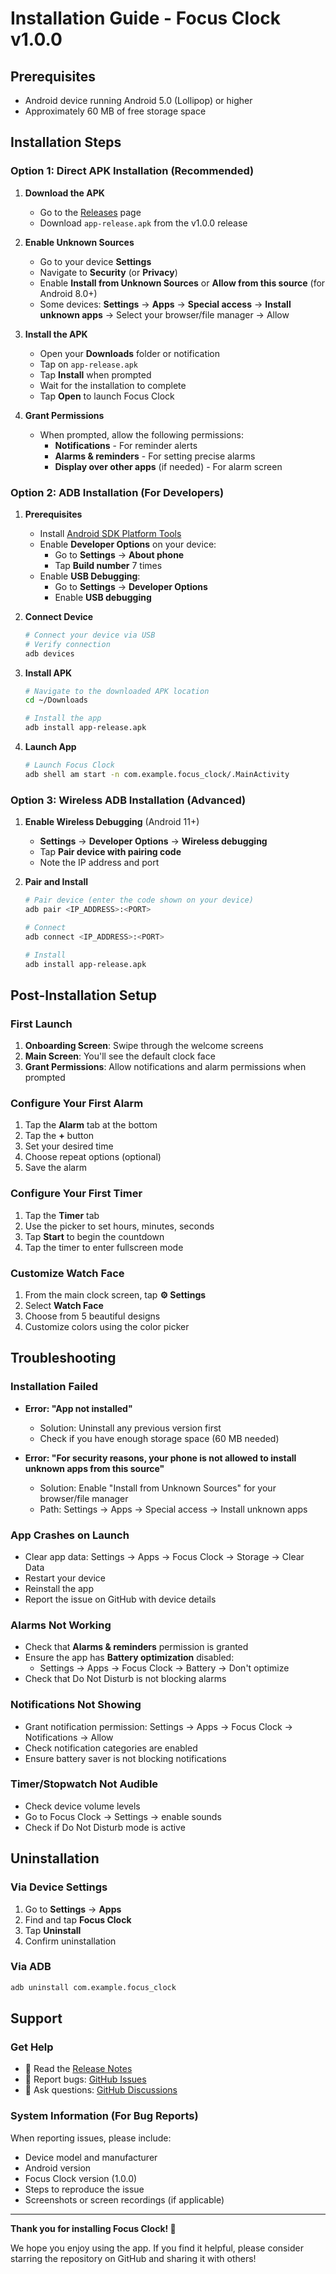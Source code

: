 # Installation Guide - Focus Clock v1.0.0

## Prerequisites
- Android device running Android 5.0 (Lollipop) or higher
- Approximately 60 MB of free storage space

## Installation Steps

### Option 1: Direct APK Installation (Recommended)

1. **Download the APK**
   - Go to the [Releases](https://github.com/YOUR_USERNAME/focus_clock/releases) page
   - Download `app-release.apk` from the v1.0.0 release

2. **Enable Unknown Sources**
   - Go to your device **Settings**
   - Navigate to **Security** (or **Privacy**)
   - Enable **Install from Unknown Sources** or **Allow from this source** (for Android 8.0+)
   - Some devices: **Settings** → **Apps** → **Special access** → **Install unknown apps** → Select your browser/file manager → Allow

3. **Install the APK**
   - Open your **Downloads** folder or notification
   - Tap on `app-release.apk`
   - Tap **Install** when prompted
   - Wait for the installation to complete
   - Tap **Open** to launch Focus Clock

4. **Grant Permissions**
   - When prompted, allow the following permissions:
     - **Notifications** - For reminder alerts
     - **Alarms & reminders** - For setting precise alarms
     - **Display over other apps** (if needed) - For alarm screen

### Option 2: ADB Installation (For Developers)

1. **Prerequisites**
   - Install [Android SDK Platform Tools](https://developer.android.com/studio/releases/platform-tools)
   - Enable **Developer Options** on your device:
     - Go to **Settings** → **About phone**
     - Tap **Build number** 7 times
   - Enable **USB Debugging**:
     - Go to **Settings** → **Developer Options**
     - Enable **USB debugging**

2. **Connect Device**
   ```bash
   # Connect your device via USB
   # Verify connection
   adb devices
   ```

3. **Install APK**
   ```bash
   # Navigate to the downloaded APK location
   cd ~/Downloads
   
   # Install the app
   adb install app-release.apk
   ```

4. **Launch App**
   ```bash
   # Launch Focus Clock
   adb shell am start -n com.example.focus_clock/.MainActivity
   ```

### Option 3: Wireless ADB Installation (Advanced)

1. **Enable Wireless Debugging** (Android 11+)
   - **Settings** → **Developer Options** → **Wireless debugging**
   - Tap **Pair device with pairing code**
   - Note the IP address and port

2. **Pair and Install**
   ```bash
   # Pair device (enter the code shown on your device)
   adb pair <IP_ADDRESS>:<PORT>
   
   # Connect
   adb connect <IP_ADDRESS>:<PORT>
   
   # Install
   adb install app-release.apk
   ```

## Post-Installation Setup

### First Launch
1. **Onboarding Screen**: Swipe through the welcome screens
2. **Main Screen**: You'll see the default clock face
3. **Grant Permissions**: Allow notifications and alarm permissions when prompted

### Configure Your First Alarm
1. Tap the **Alarm** tab at the bottom
2. Tap the **+** button
3. Set your desired time
4. Choose repeat options (optional)
5. Save the alarm

### Configure Your First Timer
1. Tap the **Timer** tab
2. Use the picker to set hours, minutes, seconds
3. Tap **Start** to begin the countdown
4. Tap the timer to enter fullscreen mode

### Customize Watch Face
1. From the main clock screen, tap **⚙️ Settings**
2. Select **Watch Face**
3. Choose from 5 beautiful designs
4. Customize colors using the color picker

## Troubleshooting

### Installation Failed
- **Error: "App not installed"**
  - Solution: Uninstall any previous version first
  - Check if you have enough storage space (60 MB needed)
  
- **Error: "For security reasons, your phone is not allowed to install unknown apps from this source"**
  - Solution: Enable "Install from Unknown Sources" for your browser/file manager
  - Path: Settings → Apps → Special access → Install unknown apps

### App Crashes on Launch
- Clear app data: Settings → Apps → Focus Clock → Storage → Clear Data
- Restart your device
- Reinstall the app
- Report the issue on GitHub with device details

### Alarms Not Working
- Check that **Alarms & reminders** permission is granted
- Ensure the app has **Battery optimization** disabled:
  - Settings → Apps → Focus Clock → Battery → Don't optimize
- Check that Do Not Disturb is not blocking alarms

### Notifications Not Showing
- Grant notification permission: Settings → Apps → Focus Clock → Notifications → Allow
- Check notification categories are enabled
- Ensure battery saver is not blocking notifications

### Timer/Stopwatch Not Audible
- Check device volume levels
- Go to Focus Clock → Settings → enable sounds
- Check if Do Not Disturb mode is active

## Uninstallation

### Via Device Settings
1. Go to **Settings** → **Apps**
2. Find and tap **Focus Clock**
3. Tap **Uninstall**
4. Confirm uninstallation

### Via ADB
```bash
adb uninstall com.example.focus_clock
```

## Support

### Get Help
- 📖 Read the [Release Notes](RELEASE_NOTES_v1.0.0.md)
- 🐛 Report bugs: [GitHub Issues](https://github.com/YOUR_USERNAME/focus_clock/issues)
- 💬 Ask questions: [GitHub Discussions](https://github.com/YOUR_USERNAME/focus_clock/discussions)

### System Information (For Bug Reports)
When reporting issues, please include:
- Device model and manufacturer
- Android version
- Focus Clock version (1.0.0)
- Steps to reproduce the issue
- Screenshots or screen recordings (if applicable)

---

**Thank you for installing Focus Clock! 🎉**

We hope you enjoy using the app. If you find it helpful, please consider starring the repository on GitHub and sharing it with others!
